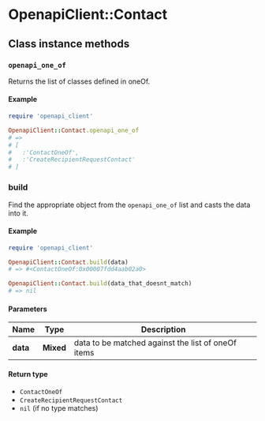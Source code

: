 # OpenapiClient::Contact

## Class instance methods

### `openapi_one_of`

Returns the list of classes defined in oneOf.

#### Example

```ruby
require 'openapi_client'

OpenapiClient::Contact.openapi_one_of
# =>
# [
#   :'ContactOneOf',
#   :'CreateRecipientRequestContact'
# ]
```

### build

Find the appropriate object from the `openapi_one_of` list and casts the data into it.

#### Example

```ruby
require 'openapi_client'

OpenapiClient::Contact.build(data)
# => #<ContactOneOf:0x00007fdd4aab02a0>

OpenapiClient::Contact.build(data_that_doesnt_match)
# => nil
```

#### Parameters

| Name | Type | Description |
| ---- | ---- | ----------- |
| **data** | **Mixed** | data to be matched against the list of oneOf items |

#### Return type

- `ContactOneOf`
- `CreateRecipientRequestContact`
- `nil` (if no type matches)

